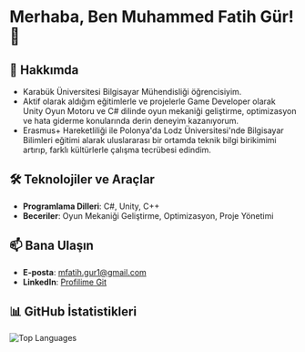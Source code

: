 # Merhaba, Ben Muhammed Fatih Gür! 👋

## 🚀 Hakkımda
- Karabük Üniversitesi Bilgisayar Mühendisliği öğrencisiyim.  
- Aktif olarak aldığım eğitimlerle ve projelerle Game Developer olarak Unity Oyun Motoru ve C# dilinde
  oyun mekaniği geliştirme, optimizasyon ve hata giderme konularında derin deneyim kazanıyorum.  
- Erasmus+ Hareketliliği ile Polonya'da Lodz Üniversitesi'nde Bilgisayar Bilimleri eğitimi alarak
  uluslararası bir ortamda teknik bilgi birikimimi artırıp, farklı kültürlerle çalışma tecrübesi edindim.
  
## 🛠️ Teknolojiler ve Araçlar
- **Programlama Dilleri**: C#, Unity, C++  
- **Beceriler**: Oyun Mekaniği Geliştirme, Optimizasyon, Proje Yönetimi  

## 📫 Bana Ulaşın
- **E-posta**: mfatih.gur1@gmail.com  
- **LinkedIn**: [Profilime Git](https://www.linkedin.com/in/1ffatihgur/)

## 📊 GitHub İstatistikleri
![Top Languages](https://github-readme-stats.vercel.app/api/top-langs/?username=mfatihgur&layout=compact&theme=radical)





